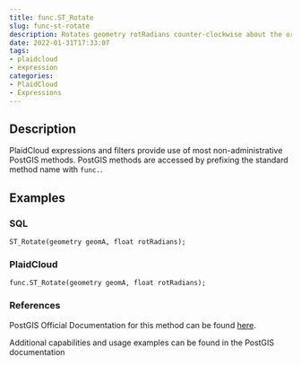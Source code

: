 ```yaml
---
title: func.ST_Rotate
slug: func-st-rotate
description: Rotates geometry rotRadians counter-clockwise about the origin point
date: 2022-01-31T17:33:07
tags:
- plaidcloud
- expression
categories:
- PlaidCloud
- Expressions
---
```



## Description


PlaidCloud expressions and filters provide use of most non-administrative PostGIS methods. PostGIS methods are accessed by prefixing the standard method name with `func.`.



## Examples


### SQL



```
ST_Rotate(geometry geomA, float rotRadians);
```


### PlaidCloud



```
func.ST_Rotate(geometry geomA, float rotRadians);
```


### References


PostGIS Official Documentation for this method can be found [here](https://postgis.net/docs/manual-3.1/ST_Rotate.html).



Additional capabilities and usage examples can be found in the PostGIS documentation

